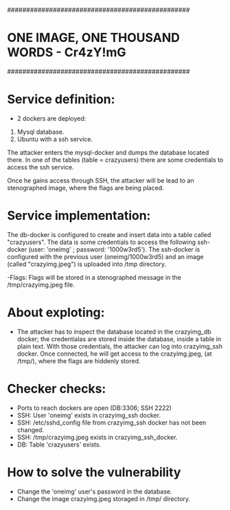 
################################################
#   ONE IMAGE, ONE THOUSAND WORDS  - Cr4zY!mG  #     
################################################

# Service definition:
- 2 dockers are deployed: 
1. Mysql database. 
2. Ubuntu with a ssh service.


The attacker enters the mysql-docker and dumps the database located there. In one of the tables (table = crazyusers) there are some credentials to access the ssh service.

Once he gains access through SSH, the attacker will be lead to an stenographed image, where the flags are being placed.


# Service implementation:

The db-docker is configured to create and insert data into a table called "crazyusers". The data is some credentials to access the following ssh-docker (user: 'oneimg' ; password: '1000w3rd5').
The ssh-docker is configured with the previous user (oneimg/1000w3rd5) and an image (called "crazyimg.jpeg") is uploaded into /tmp directory.
 
-Flags: 
    Flags will be stored in a stenographed message in the /tmp/crazyimg.jpeg file. 

# About exploting:
- The attacker has to inspect the database located in the crazyimg_db docker; the credentialas are stored inside the database, inside a table in plain text. With those credentials, the attacker can log into crazyimg_ssh docker. Once connected, he will get access to the crazyimg.jpeg, (at /tmp/), where the flags are hiddenly stored.

  
# Checker checks:
- Ports to reach dockers are open (DB:3306; SSH 2222)
- SSH: User 'oneimg' exists in crazyimg_ssh docker. 
- SSH: /etc/sshd_config file from crazyimg_ssh docker has not been changed.
- SSH: /tmp/crazyimg.jpeg exists in crazyimg_ssh_docker. 
- DB: Table 'crazyusers' exists.

# How to solve the vulnerability
 - Change the 'oneimg' user's password in the database.
 - Change the image crazyimg.jpeg storaged in /tmp/ directory.

